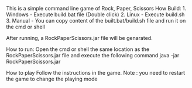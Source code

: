 This is a simple command line game of Rock, Paper, Scissors
How Build:
	1. Windows - Execute build.bat file (Double click)
	2. Linux - Execute build.sh
	3. Manual - You can copy content of the built.bat/build.sh file and run it on the cmd or shell
	
After running, a RockPaperScissors.jar file will be genarated.

How to run:
	Open the cmd or shell the same location as the RockPaperScissors.jar file and execute the following command 
	java -jar RockPaperScissors.jar
	
How to play
Follow the instructions in the game. 
Note : you need to restart the game to change the playing mode
